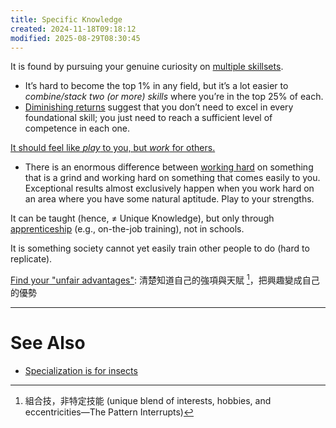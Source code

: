 ```yaml
---
title: Specific Knowledge
created: 2024-11-18T09:18:12
modified: 2025-08-29T08:30:45
---
```


It is found by pursuing your genuine curiosity on [multiple skillsets](specialization-is-for-insects.md).

* It’s hard to become the top 1% in any field, but it’s a lot easier to _combine/stack two (or more) skills_ where you’re in the top 25% of each.
* [Diminishing returns](https://en.wikipedia.org/wiki/Diminishing_returns) suggest that you don’t need to excel in every foundational skill; you just need to reach a sufficient level of competence in each one.

[It should feel like _play_ to you, but _work_ for others.](https://x.com/naval/status/1337144251403014144)

* There is an enormous difference between [working hard](Work%20hard.md) on something that is a grind and working hard on something that comes easily to you. Exceptional results almost exclusively happen when you work hard on an area where you have some natural aptitude. Play to your strengths.

It can be taught (hence, ≠ Unique Knowledge), but only through [apprenticeship](https://en.wikipedia.org/wiki/Cognitive_apprenticeship) (e.g., on-the-job training), not in schools.

It is something society cannot yet easily train other people to do (hard to replicate).

[Find your "unfair advantages"](leverage.md): 清楚知道自己的強項與天賦 [^1]，把興趣變成自己的優勢

---

# See Also

* [Specialization is for insects](specialization-is-for-insects.md)

[^1]: 組合技，非特定技能 (unique blend of interests, hobbies, and eccentricities—The Pattern Interrupts)
